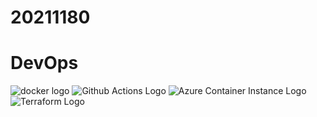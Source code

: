   # 20211180
  # DevOps
  
  <img src="https://d1.awsstatic.com/acs/characters/Logos/Docker-Logo_Horizontel_279x131.b8a5c41e56b77706656d61080f6a0217a3ba356d.png" alt="docker logo" />

  <img src="https://cdn.invicti.com/statics/img/drive/h2jfrvzrbyh1yff2n3wfu2hkqqps6x_uvqo.png" alt="Github Actions Logo" /> 

  <img src="https://expertime.com/wp-content/uploads/2021/03/ACI-container.png" alt="Azure Container Instance Logo" />

  <img src="https://blog.logrocket.com/wp-content/uploads/2020/01/dirty-terraform-hacks.png" alt="Terraform Logo" />
